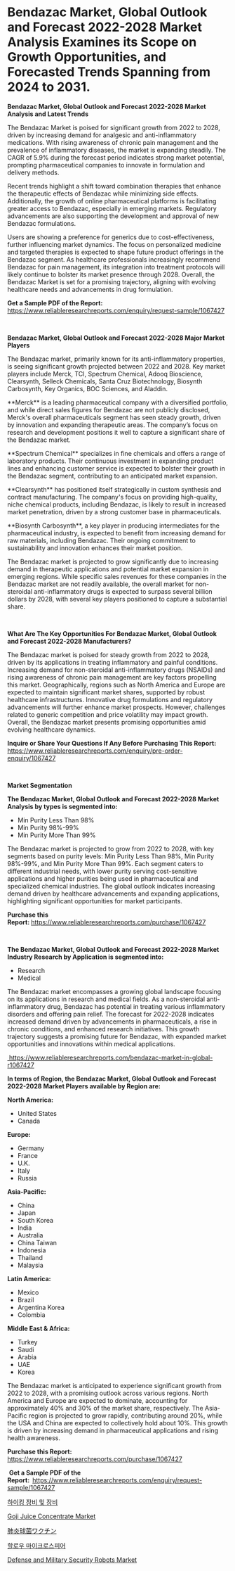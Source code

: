 <p><h1>Bendazac Market, Global Outlook and Forecast 2022-2028 Market Analysis Examines its Scope on Growth Opportunities, and Forecasted Trends Spanning from 2024 to 2031.</h1></p><p><strong>Bendazac Market, Global Outlook and Forecast 2022-2028 Market Analysis and Latest Trends</strong></p>
<p><p>The Bendazac Market is poised for significant growth from 2022 to 2028, driven by increasing demand for analgesic and anti-inflammatory medications. With rising awareness of chronic pain management and the prevalence of inflammatory diseases, the market is expanding steadily. The CAGR of 5.9% during the forecast period indicates strong market potential, prompting pharmaceutical companies to innovate in formulation and delivery methods.</p><p>Recent trends highlight a shift toward combination therapies that enhance the therapeutic effects of Bendazac while minimizing side effects. Additionally, the growth of online pharmaceutical platforms is facilitating greater access to Bendazac, especially in emerging markets. Regulatory advancements are also supporting the development and approval of new Bendazac formulations. </p><p>Users are showing a preference for generics due to cost-effectiveness, further influencing market dynamics. The focus on personalized medicine and targeted therapies is expected to shape future product offerings in the Bendazac segment. As healthcare professionals increasingly recommend Bendazac for pain management, its integration into treatment protocols will likely continue to bolster its market presence through 2028. Overall, the Bendazac Market is set for a promising trajectory, aligning with evolving healthcare needs and advancements in drug formulation.</p></p>
<p><strong>Get a Sample PDF of the Report:&nbsp;</strong> <a href="https://www.reliableresearchreports.com/enquiry/request-sample/1067427">https://www.reliableresearchreports.com/enquiry/request-sample/1067427</a></p>
<p>&nbsp;</p>
<p><strong>Bendazac Market, Global Outlook and Forecast 2022-2028 Major Market Players</strong></p>
<p><p>The Bendazac market, primarily known for its anti-inflammatory properties, is seeing significant growth projected between 2022 and 2028. Key market players include Merck, TCI, Spectrum Chemical, Adooq Bioscience, Clearsynth, Selleck Chemicals, Santa Cruz Biotechnology, Biosynth Carbosynth, Key Organics, BOC Sciences, and Aladdin.</p><p>**Merck** is a leading pharmaceutical company with a diversified portfolio, and while direct sales figures for Bendazac are not publicly disclosed, Merck's overall pharmaceuticals segment has seen steady growth, driven by innovation and expanding therapeutic areas. The company’s focus on research and development positions it well to capture a significant share of the Bendazac market.</p><p>**Spectrum Chemical** specializes in fine chemicals and offers a range of laboratory products. Their continuous investment in expanding product lines and enhancing customer service is expected to bolster their growth in the Bendazac segment, contributing to an anticipated market expansion.</p><p>**Clearsynth** has positioned itself strategically in custom synthesis and contract manufacturing. The company's focus on providing high-quality, niche chemical products, including Bendazac, is likely to result in increased market penetration, driven by a strong customer base in pharmaceuticals.</p><p>**Biosynth Carbosynth**, a key player in producing intermediates for the pharmaceutical industry, is expected to benefit from increasing demand for raw materials, including Bendazac. Their ongoing commitment to sustainability and innovation enhances their market position.</p><p>The Bendazac market is projected to grow significantly due to increasing demand in therapeutic applications and potential market expansion in emerging regions. While specific sales revenues for these companies in the Bendazac market are not readily available, the overall market for non-steroidal anti-inflammatory drugs is expected to surpass several billion dollars by 2028, with several key players positioned to capture a substantial share.</p></p>
<p>&nbsp;</p>
<p><strong>What Are The Key Opportunities For Bendazac Market, Global Outlook and Forecast 2022-2028 Manufacturers?</strong></p>
<p><p>The Bendazac market is poised for steady growth from 2022 to 2028, driven by its applications in treating inflammatory and painful conditions. Increasing demand for non-steroidal anti-inflammatory drugs (NSAIDs) and rising awareness of chronic pain management are key factors propelling this market. Geographically, regions such as North America and Europe are expected to maintain significant market shares, supported by robust healthcare infrastructures. Innovative drug formulations and regulatory advancements will further enhance market prospects. However, challenges related to generic competition and price volatility may impact growth. Overall, the Bendazac market presents promising opportunities amid evolving healthcare dynamics.</p></p>
<p><strong>Inquire or Share Your Questions If Any Before Purchasing This Report:</strong> <a href="https://www.reliableresearchreports.com/enquiry/pre-order-enquiry/1067427">https://www.reliableresearchreports.com/enquiry/pre-order-enquiry/1067427</a></p>
<p>&nbsp;</p>
<p><strong>Market Segmentation</strong></p>
<p><strong>The Bendazac Market, Global Outlook and Forecast 2022-2028 Market Analysis by types is segmented into:</strong></p>
<p><ul><li>Min Purity Less Than 98%</li><li>Min Purity 98%-99%</li><li>Min Purity More Than 99%</li></ul></p>
<p><p>The Bendazac market is projected to grow from 2022 to 2028, with key segments based on purity levels: Min Purity Less Than 98%, Min Purity 98%-99%, and Min Purity More Than 99%. Each segment caters to different industrial needs, with lower purity serving cost-sensitive applications and higher purities being used in pharmaceutical and specialized chemical industries. The global outlook indicates increasing demand driven by healthcare advancements and expanding applications, highlighting significant opportunities for market participants.</p></p>
<p><strong>Purchase this Report:&nbsp;</strong><a href="https://www.reliableresearchreports.com/purchase/1067427">https://www.reliableresearchreports.com/purchase/1067427</a></p>
<p>&nbsp;</p>
<p><strong>The Bendazac Market, Global Outlook and Forecast 2022-2028 Market Industry Research by Application is segmented into:</strong></p>
<p><ul><li>Research</li><li>Medical</li></ul></p>
<p><p>The Bendazac market encompasses a growing global landscape focusing on its applications in research and medical fields. As a non-steroidal anti-inflammatory drug, Bendazac has potential in treating various inflammatory disorders and offering pain relief. The forecast for 2022-2028 indicates increased demand driven by advancements in pharmaceuticals, a rise in chronic conditions, and enhanced research initiatives. This growth trajectory suggests a promising future for Bendazac, with expanded market opportunities and innovations within medical applications.</p></p>
<p><a href="https://www.reliableresearchreports.com/bendazac-market-in-global-r1067427">&nbsp;https://www.reliableresearchreports.com/bendazac-market-in-global-r1067427</a></p>
<p><strong>In terms of Region, the Bendazac Market, Global Outlook and Forecast 2022-2028 Market Players available by Region are:</strong></p>
<p>
    <p> <strong> North America: </strong>
        <ul>
            <li>United States</li>
            <li>Canada</li>
        </ul>
        </p> 
    <p> <strong> Europe: </strong>
        <ul>
            <li>Germany</li>
            <li>France</li>
            <li>U.K.</li>
            <li>Italy</li>
            <li>Russia</li>
        </ul>
        </p> 
    <p> <strong> Asia-Pacific: </strong>
        <ul>
            <li>China</li>
            <li>Japan</li>
            <li>South Korea</li>
            <li>India</li>
            <li>Australia</li>
            <li>China Taiwan</li>
            <li>Indonesia</li>
            <li>Thailand</li>
            <li>Malaysia</li>
        </ul>
        </p> 
    <p> <strong> Latin America: </strong>
        <ul>
            <li>Mexico</li>
            <li>Brazil</li>
            <li>Argentina Korea</li>
            <li>Colombia</li>
        </ul>
        </p> 
    <p> <strong> Middle East & Africa: </strong>
        <ul>
            <li>Turkey</li>
            <li>Saudi</li>
            <li>Arabia</li>
            <li>UAE</li>
            <li>Korea</li>
        </ul>
    </p>
    </p>
<p><p>The Bendazac market is anticipated to experience significant growth from 2022 to 2028, with a promising outlook across various regions. North America and Europe are expected to dominate, accounting for approximately 40% and 30% of the market share, respectively. The Asia-Pacific region is projected to grow rapidly, contributing around 20%, while the USA and China are expected to collectively hold about 10%. This growth is driven by increasing demand in pharmaceutical applications and rising health awareness.</p></p>
<p><strong>Purchase this Report: </strong><a href="https://www.reliableresearchreports.com/purchase/1067427">https://www.reliableresearchreports.com/purchase/1067427</a></p>
<p>&nbsp;<strong>Get a Sample PDF of the Report:&nbsp;&nbsp;</strong><a href="https://www.reliableresearchreports.com/enquiry/request-sample/1067427">https://www.reliableresearchreports.com/enquiry/request-sample/1067427</a></p>
<p><strong></strong></p>
<p><p><a href="https://medium.com/@conradkirrlin76575/%EC%84%B1%EA%B3%B5%EC%9D%84-%EC%9C%84%ED%95%9C-%EC%A0%84%EB%9E%B5%EC%A0%81-%EB%A1%9C%EB%93%9C%EB%A7%B5-%EA%B8%80%EB%A1%9C%EB%B2%8C-%ED%95%98%EC%9D%B4%ED%82%B9-%EC%9E%A5%EB%B9%84-%EB%B0%8F-%EC%9E%A5%EB%B9%84-%EC%8B%9C%EC%9E%A5-%EB%B6%84%EC%84%9D-2024-2031-589741d0f7d4">하이킹 장비 및 장비</a></p><p><a href="https://www.linkedin.com/pulse/goji-juice-concentrate-market-share-size-trends-industry-analysis-29l9c?trackingId=OjjJJNjvQKqEX01rvkhz4A%3D%3D">Goji Juice Concentrate Market</a></p><p><a href="https://medium.com/@isaurapx9xsianez/%E8%82%BA%E7%82%8E%E7%90%83%E8%8F%8C%E3%83%AF%E3%82%AF%E3%83%81%E3%83%B3%E5%B8%82%E5%A0%B4%E3%81%AE%E5%B1%95%E6%9C%9B-%E5%AE%8C%E5%85%A8%E3%81%AA%E6%A5%AD%E7%95%8C%E5%88%86%E6%9E%90-2024%E5%B9%B4%E3%81%8B%E3%82%892031%E5%B9%B4-7143608d801a">肺炎球菌ワクチン</a></p><p><a href="https://medium.com/@conradkirrlin76575/%ED%99%80%EB%A1%9C%EC%9A%B0-%EB%A7%88%EC%9D%B4%ED%81%AC%EB%A1%9C%EC%8A%A4%ED%94%BC%EC%96%B4-%EC%82%B0%EC%97%85-%EB%B6%80%EB%AC%B8-2024%EB%85%84%EB%B6%80%ED%84%B0-2031%EB%85%84%EA%B9%8C%EC%A7%80%EC%9D%98-%EC%83%88%EB%A1%9C%EC%9A%B4-%EA%B8%B0%EC%88%A0%EA%B3%BC-%EC%8B%9C%EC%9E%A5-%EC%98%81%ED%96%A5-%EC%98%88%EC%B8%A1-00cdb7215334">할로우 마이크로스피어</a></p><p><a href="https://issuu.com/reportprime-2/docs/defense-and-military-security-robot_a625028dfa145c">Defense and Military Security Robots Market</a></p></p>